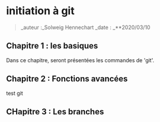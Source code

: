 # initiation à git

> _auteur :_Solweig Hennechart
> _date : _**2020/03/10

## Chapitre 1 : les basiques

Dans ce chapitre, seront présentées les commandes de 'git'.
## Chapitre 2 : Fonctions avancées
test git

## CHapitre 3 : Les branches
